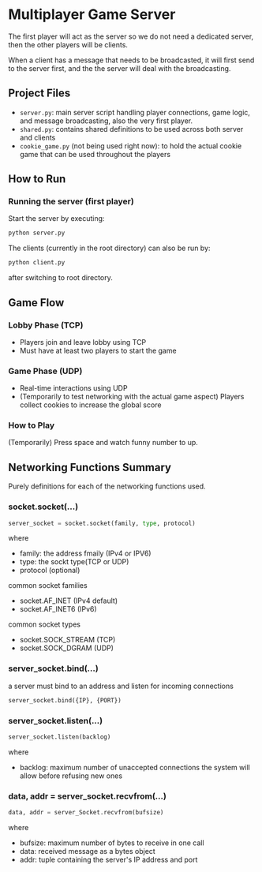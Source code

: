 # Multiplayer Game Server

The first player will act as the server so we do not need a dedicated server,
then the other players will be clients.

When a client has a message that needs to be broadcasted, 
it will first send to the server first, and the the server will deal with the broadcasting.

## Project Files 
- `server.py`: main server script handling player connections, game logic, and message broadcasting, also the very first player.
- `shared.py`: contains shared definitions to be used across both server and clients
- `cookie_game.py` (not being used right now): to hold the actual cookie game that can be used throughout the players

## How to Run

### Running the server (first player)

Start the server by executing:
```bash 
python server.py
```

The clients (currently in the root directory) can also be run by:
```bash
python client.py
``` 
after switching to root directory.

## Game Flow

### Lobby Phase (TCP)
- Players join and leave lobby using TCP
- Must have at least two players to start the game

### Game Phase (UDP)
- Real-time interactions using UDP
- (Temporarily to test networking with the actual game aspect) Players collect cookies to increase the global score

### How to Play
(Temporarily)
Press space and watch funny number to up.

## Networking Functions Summary

Purely definitions for each of the networking functions used.

### socket.socket(...)
```python
server_socket = socket.socket(family, type, protocol)
```

where
- family: the address fmaily (IPv4 or IPV6)
- type: the sockt type(TCP or UDP)
- protocol (optional)

common socket families
- socket.AF_INET    (IPv4 default)
- socket.AF_INET6   (IPv6)

common socket types
- socket.SOCK_STREAM    (TCP)
- socket.SOCK_DGRAM     (UDP)

### server_socket.bind(...)
a server must bind to an address and listen for incoming connections
```py
server_socket.bind({IP}, {PORT})
```

### server_socket.listen(...)
```py
server_socket.listen(backlog)
```

where 
- backlog: maximum number of unaccepted connections the system will allow before refusing new ones

### data, addr = server_socket.recvfrom(...)
```py
data, addr = server_Socket.recvfrom(bufsize)
```

where
- bufsize: maximum number of bytes to receive in one call
- data: received message as a bytes object
- addr: tuple containing the server's IP address and port

